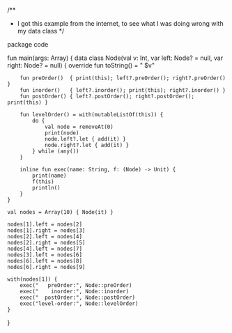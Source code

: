 /**
 * I got this example from the internet, to see what I was doing wrong with my data class
 */

package code

fun main(args: Array<String>) {
    data class Node(val v: Int, var left: Node? = null, var right: Node? = null) {
        override fun toString() = " $v"

        fun preOrder()  { print(this); left?.preOrder(); right?.preOrder() }
        fun inorder()   { left?.inorder(); print(this); right?.inorder() }
        fun postOrder() { left?.postOrder(); right?.postOrder(); print(this) }

        fun levelOrder() = with(mutableListOf(this)) {
            do {
                val node = removeAt(0)
                print(node)
                node.left?.let { add(it) }
                node.right?.let { add(it) }
            } while (any())
        }

        inline fun exec(name: String, f: (Node) -> Unit) {
            print(name)
            f(this)
            println()
        }
    }

    val nodes = Array(10) { Node(it) }

    nodes[1].left = nodes[2]
    nodes[1].right = nodes[3]
    nodes[2].left = nodes[4]
    nodes[2].right = nodes[5]
    nodes[4].left = nodes[7]
    nodes[3].left = nodes[6]
    nodes[6].left = nodes[8]
    nodes[6].right = nodes[9]

    with(nodes[1]) {
        exec("   preOrder:", Node::preOrder)
        exec("    inorder:", Node::inorder)
        exec("  postOrder:", Node::postOrder)
        exec("level-order:", Node::levelOrder)
    }
}